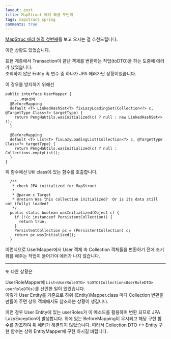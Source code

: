 ```yaml
---
layout: post
title: MapStruct 에러 해결 두번째
tags: mapstruct spring
comments: true
---
```


[MapStruc 에러 해결 첫번째](https://get6.github.io/2020/08/07/mapstruct-guide-first.html)를 보고 오시는 걸 추천드립니다.  

이런 상황도 있었습니다.   

표현 계층에서 Transaction이 끝난 객체를 변환하는 작업(toDTO)을 하는 도중에 에러가 났었습니다.  
조회하지 않은 Entity 속 변수 중 하나가 JPA 에러가난 상황이었습니다.  

이 경우를 방지하기 위해선
```
public interface UserMapper {
    ...부분생략
  @BeforeMapping
  default <T> LinkedHashSet<T> fixLazyLoadingSet(Collection<?> c, @TargetType Class<?> targetType) {
    return PengHaUtils.wasInitialized(c) ? null : new LinkedHashSet<>();
  }

  @BeforeMapping
  default <T> List<T> fixLazyLoadingList(Collection<?> c, @TargetType Class<?> targetType) {
    return PengHaUtils.wasInitialized(c) ? null : Collections.emptyList();
  }
}
```
위 함수에선 Util class에 있는 함수를 호출합니다.
```
  /**
   * check JPA initialized for MapStruct
   *
   * @param c Target
   * @return Was this collection initialized?  Or is its data still not (fully) loaded?
   */
  public static boolean wasInitialized(Object c) {
    if (!(c instanceof PersistentCollection)) {
      return true;
    }
    PersistentCollection pc = (PersistentCollection) c;
    return pc.wasInitialized();
  }
```
이런식으로 UserMapper에서 User 객체 속 Collection 객체들을 변환하기 전에 초기화를 해주는 작업이 들어가야 에러가 나지 않습니다.

---
또 다른 상황은 

UserRoleMapper에 ```List<UserRoleDTO> toDTO(Collection<UserRoleDTO> userRoleDTOs)```를 선언한 일이 있었습니다.  
이렇게 User Entity를 기준으로 하위 {Entity}Mapper.class 마다 Collection 변환을 만들어 주면 상위 객체에서도 참조하는 상황이 생깁니다.

이런 경우 User Entity에 있는 userRoles가 이 메소드를 활용하여 변환 되므로 JPA LazyException이 발생합니다. 위에 있는 BeforeMapping이 무시되고 해당 구현 함수를 참조하여 위 에러가 해결되지 않았습니다. 따라서 Collection DTO <-> Entity 구현 함수는 상위 EntityMapper에 구현 하시길 바랍니다.

